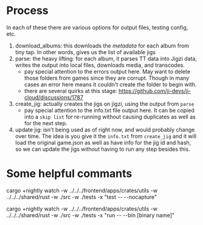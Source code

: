 # Process

In each of these there are various options for output files, testing config, etc.

1. download_albums: this downloads the _metadata_ for each album from tiny tap. In other words, gives us the list of available jigs
2. parse: the heavy lifting: for each album, it parses TT data into Jigzi data, writes the output into local files, downloads media, and transcodes.
    - pay special attention to the errors output here. May want to delete those folders from games since they are corrupt. Though in many cases an error here means it couldn't create the folder to begin with.
    - there are several quirks at this stage: https://github.com/ji-devs/ji-cloud/discussions/1787
3. create_jig: actually creates the jigs on jigzi, using the output from `parse`
    - pay special attention to the info.txt file output here. It can be copied into a `skip list` for re-running without causing duplicates as well as for the next step.
4. update jig: isn't being used as of right now, and would probably change over time. The idea is you give it the `info.txt` from `create_jig` and it will load the original game.json as well as have info for the jig id and hash, so we can update the jigs without having to run any step besides this.

# Some helpful commants
cargo +nightly watch -w ../../../frontend/apps/crates/utils -w ../../../shared/rust -w ./src -w ./tests -x "test -- --nocapture"

cargo +nightly watch -w ../../../frontend/apps/crates/utils -w ../../../shared/rust -w ./src -w ./tests -x "run -- --bin [binary name]"
